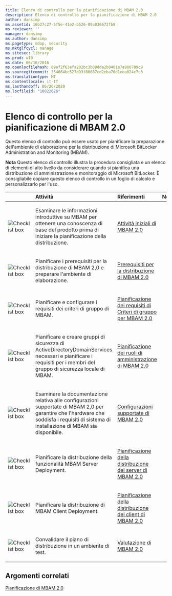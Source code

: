 ```yaml
---
title: Elenco di controllo per la pianificazione di MBAM 2.0
description: Elenco di controllo per la pianificazione di MBAM 2.0
author: dansimp
ms.assetid: 16b27c27-5f5e-41e2-b526-89a036672fb8
ms.reviewer: ''
manager: dansimp
ms.author: dansimp
ms.pagetype: mdop, security
ms.mktglfcycl: manage
ms.sitesec: library
ms.prod: w10
ms.date: 06/16/2016
ms.openlocfilehash: 89af2f63efa202bc3b09dda2b0401e7a980789c9
ms.sourcegitcommit: 354664bc527d93f80687cd2eba70d1eea024c7c3
ms.translationtype: MT
ms.contentlocale: it-IT
ms.lasthandoff: 06/26/2020
ms.locfileid: "10822626"
---
```

# Elenco di controllo per la pianificazione di MBAM 2.0


Questo elenco di controllo può essere usato per pianificare la preparazione dell'ambiente di elaborazione per la distribuzione di Microsoft BitLocker Administration and Monitoring (MBAM).

**Nota**  Questo elenco di controllo illustra la procedura consigliata e un elenco di elementi di alto livello da considerare quando si pianifica una distribuzione di amministrazione e monitoraggio di Microsoft BitLocker. È consigliabile copiare questo elenco di controllo in un foglio di calcolo e personalizzarlo per l'uso.

 

<table>
<colgroup>
<col width="25%" />
<col width="25%" />
<col width="25%" />
<col width="25%" />
</colgroup>
<thead>
<tr class="header">
<th align="left"></th>
<th align="left">Attività</th>
<th align="left">Riferimenti</th>
<th align="left">Note</th>
</tr>
</thead>
<tbody>
<tr class="odd">
<td align="left"><img src="images/checklistbox.gif" alt="Checklist box" /></td>
<td align="left"><p>Esaminare le informazioni introduttive su MBAM per ottenere una conoscenza di base del prodotto prima di iniziare la pianificazione della distribuzione.</p></td>
<td align="left"><p><a href="getting-started-with-mbam-20-mbam-2.md" data-raw-source="[Getting Started with MBAM 2.0](getting-started-with-mbam-20-mbam-2.md)">Attività iniziali di MBAM 2.0</a></p></td>
<td align="left"><p></p></td>
</tr>
<tr class="even">
<td align="left"><img src="images/checklistbox.gif" alt="Checklist box" /></td>
<td align="left"><p>Pianificare i prerequisiti per la distribuzione di MBAM 2,0 e preparare l'ambiente di elaborazione.</p></td>
<td align="left"><p><a href="mbam-20-deployment-prerequisites-mbam-2.md" data-raw-source="[MBAM 2.0 Deployment Prerequisites](mbam-20-deployment-prerequisites-mbam-2.md)">Prerequisiti per la distribuzione di MBAM 2.0</a></p></td>
<td align="left"><p></p></td>
</tr>
<tr class="odd">
<td align="left"><img src="images/checklistbox.gif" alt="Checklist box" /></td>
<td align="left"><p>Pianificare e configurare i requisiti dei criteri di gruppo di MBAM.</p></td>
<td align="left"><p><a href="planning-for-mbam-20-group-policy-requirements-mbam-2.md" data-raw-source="[Planning for MBAM 2.0 Group Policy Requirements](planning-for-mbam-20-group-policy-requirements-mbam-2.md)">Pianificazione dei requisiti di Criteri di gruppo per MBAM 2.0</a></p></td>
<td align="left"><p></p></td>
</tr>
<tr class="even">
<td align="left"><img src="images/checklistbox.gif" alt="Checklist box" /></td>
<td align="left"><p>Pianificare e creare gruppi di sicurezza di ActiveDirectoryDomainServices necessari e pianificare i requisiti per i membri del gruppo di sicurezza locale di MBAM.</p></td>
<td align="left"><p><a href="planning-for-mbam-20-administrator-roles-mbam-2.md" data-raw-source="[Planning for MBAM 2.0 Administrator Roles](planning-for-mbam-20-administrator-roles-mbam-2.md)">Pianificazione dei ruoli di amministrazione di MBAM 2.0</a></p></td>
<td align="left"><p></p></td>
</tr>
<tr class="odd">
<td align="left"><img src="images/checklistbox.gif" alt="Checklist box" /></td>
<td align="left"><p>Esaminare la documentazione relativa alle configurazioni supportate di MBAM 2,0 per garantire che l'hardware che soddisfa i requisiti di sistema di installazione di MBAM sia disponibile.</p></td>
<td align="left"><p><a href="mbam-20-supported-configurations-mbam-2.md" data-raw-source="[MBAM 2.0 Supported Configurations](mbam-20-supported-configurations-mbam-2.md)">Configurazioni supportate di MBAM 2.0</a></p></td>
<td align="left"><p></p></td>
</tr>
<tr class="even">
<td align="left"><img src="images/checklistbox.gif" alt="Checklist box" /></td>
<td align="left"><p>Pianificare la distribuzione della funzionalità MBAM Server Deployment.</p></td>
<td align="left"><p><a href="planning-for-mbam-20-server-deployment-mbam-2.md" data-raw-source="[Planning for MBAM 2.0 Server Deployment](planning-for-mbam-20-server-deployment-mbam-2.md)">Pianificazione della distribuzione del server di MBAM 2.0</a></p></td>
<td align="left"><p></p></td>
</tr>
<tr class="odd">
<td align="left"><img src="images/checklistbox.gif" alt="Checklist box" /></td>
<td align="left"><p>Pianificare la distribuzione di MBAM Client Deployment.</p></td>
<td align="left"><p><a href="planning-for-mbam-20-client-deployment-mbam-2.md" data-raw-source="[Planning for MBAM 2.0 Client Deployment](planning-for-mbam-20-client-deployment-mbam-2.md)">Pianificazione della distribuzione del client di MBAM 2.0</a></p></td>
<td align="left"><p></p></td>
</tr>
<tr class="even">
<td align="left"><img src="images/checklistbox.gif" alt="Checklist box" /></td>
<td align="left"><p>Convalidare il piano di distribuzione in un ambiente di test.</p></td>
<td align="left"><p><a href="evaluating-mbam-20-mbam-2.md" data-raw-source="[Evaluating MBAM 2.0](evaluating-mbam-20-mbam-2.md)">Valutazione di MBAM 2.0</a></p></td>
<td align="left"><p></p></td>
</tr>
</tbody>
</table>

 

## Argomenti correlati


[Pianificazione di MBAM 2.0](planning-for-mbam-20-mbam-2.md)

 

 





